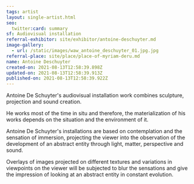 ```yaml
---
tags: artist
layout: single-artist.html
seo:
  twitter:card: summary
sf: Audiovisual installation
referral-exhibitor: site/exhibitor/antoine-deschuyter.md
image-gallery:
  - url: /static/images/waw_antoine_deschuyter_01.jpg.jpg
referral-place: site/place/place-of-myriam-deru.md
name: Antoine Deschuyter
created-on: 2021-08-13T12:58:39.898Z
updated-on: 2021-08-13T12:58:39.913Z
published-on: 2021-08-13T12:58:39.922Z
---
```

<!--StartFragment-->

Antoine De Schuyter's audiovisual installation work combines sculpture, projection and sound creation.

He works most of the time in situ and therefore, the materialization of his works depends on the situation and the environment of it.

Antoine De Schuyter's installations are based on contemplation and the sensation of immersion, projecting the viewer into the observation of the development of an abstract entity through light, matter, perspective and sound.

Overlays of images projected on different textures and variations in viewpoints on the viewer will be subjected to blur the sensations and give the impression of looking at an abstract entity in constant evolution.



<!--EndFragment-->